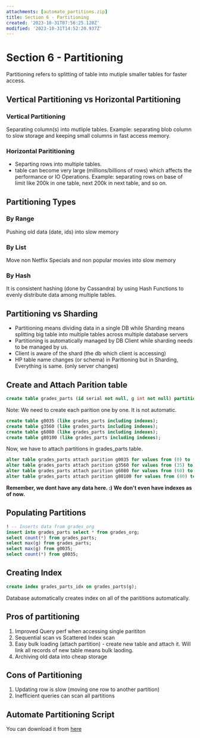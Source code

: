 ```yaml
---
attachments: [automate_partitions.zip]
title: Section 6 - Partitioning
created: '2023-10-31T07:56:25.128Z'
modified: '2023-10-31T14:52:20.937Z'
---
```


# Section 6 - Partitioning

Partitioning refers to splitting of table into mutiple smaller tables for faster access.

## Vertical Partitioning vs Horizontal Partitioning

### Vertical Partitioning
Separating column(s) into mutliple tables.
Example: separating blob column to slow storage and keeping small columns in fast access memory.

### Horizontal Parititioning
- Separting rows into multiple tables.
- table can become very large (millions/billions of rows) which affects the performance or IO Operations.
Example: separating rows on base of limit like 200k in one table, next 200k in next table, and so on.

## Partitioning Types

### By Range
Pushing old data (date, ids) into slow memory

### By List
Move non Netflix Specials and non popular movies into slow memory

### By Hash
It is consistent hashing (done by Cassandra) by using Hash Functions to evenly distribute data among multiple tables.

## Partitioning vs Sharding
- Partitioning means dividing data in a single DB while Sharding means splitting big table into multiple tables across multiple database servers
- Partitioning is automatically managed by DB Client while sharding needs to be managed by us.
- Client is aware of the shard (the db which client is accessing)
- HP table name changes (or schema) in Paritioning but in Sharding, Everything is same. (only server changes)


## Create and Attach Parition table
```sql
create table grades_parts (id serial not null, g int not null) partition by range(g);
```

Note: We need to create each parition one by one. It is not automatic.

```sql
create table g0035 (like grades_parts including indexes);
create table g3560 (like grades_parts including indexes);
create table g6080 (like grades_parts including indexes);
create table g80100 (like grades_parts including indexes);
```

Now, we have to attach partitions in grades_parts table.

```sql
alter table grades_parts attach parition g0035 for values from (0) to (35);
alter table grades_parts attach parition g3560 for values from (35) to (60);
alter table grades_parts attach parition g6080 for values from (60) to (80);
alter table grades_parts attach parition g80100 for values from (80) to (100);
```

**Remember, we dont have any data here. :) We don't even have indexes as of now.**

## Populating Partitions
```sql
! -- Inserts data from grades_org
insert into grades_parts select * from grades_org;
select count(*) from grades_parts;
select max(g) from grades_parts;
select max(g) from g0035;
select count(*) from g0035;
```

## Creating Index
```sql
create index grades_parts_idx on grades_parts(g);
```

Database automatically creates index on all of the parititions automatically.


## Pros of partitioning
1. Improved Query perf when accessing single parititon
2. Sequential scan vs Scattered Index scan
3. Easy bulk loading (attach partition) - create new table and attach it. Will link all records of new table means bulk laoding.
4. Archiving old data into cheap storage

## Cons of Partitioning
1. Updating row is slow (moving one row to another partition)
2. Inefficient queries can scan all partitions


## Automate Partitioning Script
You can download it from [here](./../attachments/automate_partitions.zip)
